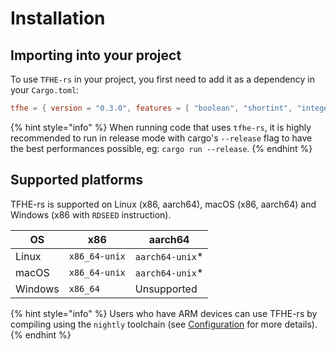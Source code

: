 # Installation



## Importing into your project

To use `TFHE-rs` in your project, you first need to add it as a dependency in your `Cargo.toml`:

```toml
tfhe = { version = "0.3.0", features = [ "boolean", "shortint", "integer", "x86_64-unix" ] }
```

{% hint style="info" %}
When running code that uses `tfhe-rs`, it is highly recommended to run in release mode with cargo's `--release` flag to have the best performances possible, eg: `cargo run --release`.
{% endhint %}



## Supported platforms

TFHE-rs is supported on Linux (x86, aarch64), macOS (x86, aarch64) and Windows (x86 with `RDSEED` instruction).

| OS      | x86           | aarch64          |
| ------- | ------------- | ---------------- |
| Linux   | `x86_64-unix` | `aarch64-unix`\* |
| macOS   | `x86_64-unix` | `aarch64-unix`\* |
| Windows | `x86_64`      | Unsupported      |

{% hint style="info" %}
Users who have ARM devices can use TFHE-rs by compiling using the `nightly` toolchain (see 
[Configuration](../how_to/compiler_configuration.md) for more details).
{% endhint %} 

